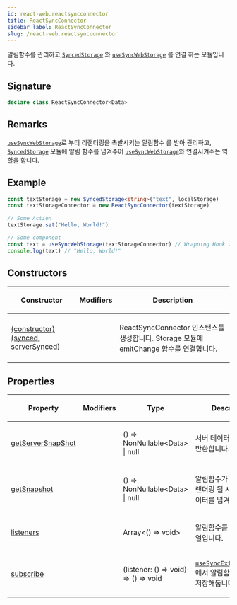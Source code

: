 ```yaml
---
id: react-web.reactsyncconnector
title: ReactSyncConnector
sidebar_label: ReactSyncConnector
slug: /react-web.reactsyncconnector
---
```






알림함수를 관리하고,[`SyncedStorage`](./react-web.syncedstorage) 와 [`useSyncWebStorage`](./react-web.usesyncwebstorage) 를 연결 하는 모듈입니다.

## Signature

```typescript
declare class ReactSyncConnector<Data> 
```

## Remarks

[`useSyncWebStorage`](./react-web.usesyncwebstorage)로 부터 리랜더링을 촉발시키는 알림함수 를 받아 관리하고, [`SyncedStorage`](./react-web.syncedstorage) 모듈에 알림 함수를 넘겨주어 [`useSyncWebStorage`](./react-web.usesyncwebstorage)와 연결시켜주는 역할을 합니다.

## Example


```ts
const textStorage = new SyncedStorage<string>("text", localStorage)
const textStorageConnector = new ReactSyncConnector(textStorage)

// Some Action
textStorage.set("Hello, World!")

// Some component
const text = useSyncWebStorage(textStorageConnector) // Wrapping Hook with useSyncWebStorage
console.log(text) // "Hello, World!"
```

## Constructors

<table><thead><tr><th>

Constructor


</th><th>

Modifiers


</th><th>

Description


</th></tr></thead>
<tbody><tr><td>

[(constructor)(synced, serverSynced)](./react-web.reactsyncconnector._constructor_)


</td><td>


</td><td>

ReactSyncConnector 인스턴스를 생성합니다. Storage 모듈에 emitChange 함수를 연결합니다.


</td></tr>
</tbody></table>

## Properties

<table><thead><tr><th>

Property


</th><th>

Modifiers


</th><th>

Type


</th><th>

Description


</th></tr></thead>
<tbody><tr><td>

[getServerSnapShot](./react-web.reactsyncconnector.getserversnapshot)


</td><td>


</td><td>

() =&gt; NonNullable&lt;Data&gt; \| null


</td><td>

서버 데이터의 스냅샷을 반환합니다.


</td></tr>
<tr><td>

[getSnapshot](./react-web.reactsyncconnector.getsnapshot)


</td><td>


</td><td>

() =&gt; NonNullable&lt;Data&gt; \| null


</td><td>

알림함수가 실행되어, 리랜더링 될 시 조회할 데이터를 넘겨줍니다.


</td></tr>
<tr><td>

[listeners](./react-web.reactsyncconnector.listeners)


</td><td>


</td><td>

Array&lt;() =&gt; void&gt;


</td><td>

알림함수를 저장하는 배열입니다.


</td></tr>
<tr><td>

[subscribe](./react-web.reactsyncconnector.subscribe)


</td><td>


</td><td>

(listener: () =&gt; void) =&gt; () =&gt; void


</td><td>

[`useSyncExternalStore`](https://react.dev/reference/react/useSyncExternalStore)에서 알림함수를 받고, 저장해둡니다.


</td></tr>
</tbody></table>
